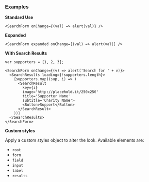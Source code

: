 ### Examples

**Standard Use**

```
<SearchForm onChange={(val) => alert(val)} />
```

**Expanded**

```
<SearchForm expanded onChange={(val) => alert(val)} />
```

**With Search Results**

```
var supporters = [1, 2, 3];

<SearchForm onChange={(v) => alert('Search for ' + v)}>
  <SearchResults loading={!supporters.length}>
    {supporters.map((sup, i) => (
      <SearchResult
        key={i}
        image='http://placehold.it/250x250'
        title='Supporter Name'
        subtitle='Charity Name'>
        <Button>Support</Button>
      </SearchResult>
    ))}
  </SearchResults>
</SearchForm>
```

**Custom styles**

Apply a custom styles object to alter the look. Available elements are:

- `root`
- `form`
- `field`
- `input`
- `label`
- `results`
